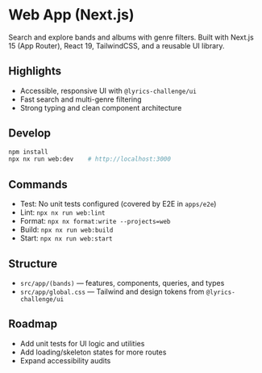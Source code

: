 # Web App (Next.js)

Search and explore bands and albums with genre filters. Built with Next.js 15 (App Router), React 19, TailwindCSS, and a reusable UI library.

## Highlights

- Accessible, responsive UI with `@lyrics-challenge/ui`
- Fast search and multi-genre filtering
- Strong typing and clean component architecture

## Develop

```sh
npm install
npx nx run web:dev    # http://localhost:3000
```

## Commands

- Test: No unit tests configured (covered by E2E in `apps/e2e`)
- Lint: `npx nx run web:lint`
- Format: `npx nx format:write --projects=web`
- Build: `npx nx run web:build`
- Start: `npx nx run web:start`

## Structure

- `src/app/(bands)` — features, components, queries, and types
- `src/app/global.css` — Tailwind and design tokens from `@lyrics-challenge/ui`

## Roadmap

- Add unit tests for UI logic and utilities
- Add loading/skeleton states for more routes
- Expand accessibility audits


